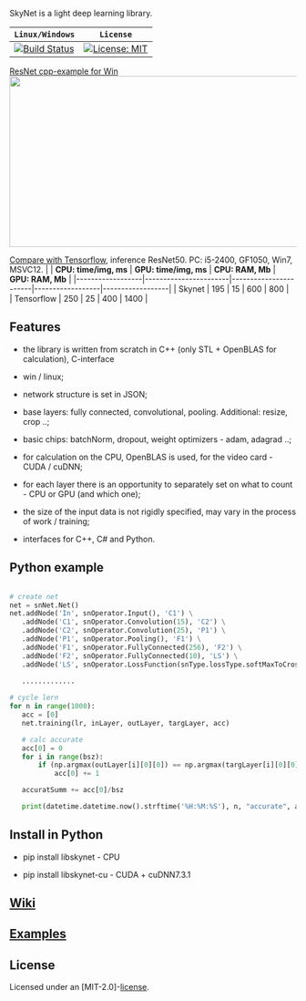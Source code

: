 
SkyNet is a light deep learning library. 

| **`Linux/Windows`** | **`License`** |
|------------------|------------------|
|[![Build Status](https://travis-ci.com/Tyill/skynet.svg?branch=master)](https://travis-ci.com/Tyill/skynet)|[![License: MIT](https://img.shields.io/badge/License-MIT-yellow.svg)](https://opensource.org/licenses/MIT)|

[ResNet cpp-example for Win](https://github.com/Tyill/storage/tree/master/resnetDemo/Builds) 
<img src="https://github.com/Tyill/skynet/blob/master/docs/resnetExample.gif" width="600" height="300" />

[Compare with Tensorflow](https://github.com/Tyill/skynet/blob/master/example/resnet50/compareWithTF.py), inference ResNet50. PC: i5-2400, GF1050, Win7, MSVC12. 
|                  | **CPU: time/img, ms** | **GPU: time/img, ms** | **CPU: RAM, Mb** | **GPU: RAM, Mb** |
|------------------|-----------------------|-----------------------|------------------|------------------|
|    Skynet        |        195            |          15           |       600        |       800        |               
|    Tensorflow    |        250            |          25           |       400        |       1400       |               

## Features

* the library is written from scratch in C++ (only STL + OpenBLAS for calculation), C-interface

* win / linux;

* network structure is set in JSON;

* base layers: fully connected, convolutional, pooling. Additional: resize, crop ..;

* basic chips: batchNorm, dropout, weight optimizers - adam, adagrad ..;

* for calculation on the CPU, OpenBLAS is used, for the video card - CUDA / cuDNN;

* for each layer there is an opportunity to separately set on what to count - CPU or GPU (and which one);

* the size of the input data is not rigidly specified, may vary in the process of work / training;

* interfaces for C++, C# and Python.


## Python example

```python

# create net
net = snNet.Net()
net.addNode('In', snOperator.Input(), 'C1') \
   .addNode('C1', snOperator.Convolution(15), 'C2') \
   .addNode('C2', snOperator.Convolution(25), 'P1') \
   .addNode('P1', snOperator.Pooling(), 'F1') \
   .addNode('F1', snOperator.FullyConnected(256), 'F2') \
   .addNode('F2', snOperator.FullyConnected(10), 'LS') \
   .addNode('LS', snOperator.LossFunction(snType.lossType.softMaxToCrossEntropy), 'Output')
   
   .............

# cycle lern
for n in range(1000):
   acc = [0]  
   net.training(lr, inLayer, outLayer, targLayer, acc)

   # calc accurate
   acc[0] = 0
   for i in range(bsz):
       if (np.argmax(outLayer[i][0][0]) == np.argmax(targLayer[i][0][0])):
           acc[0] += 1

   accuratSumm += acc[0]/bsz

   print(datetime.datetime.now().strftime('%H:%M:%S'), n, "accurate", accuratSumm / (n + 1))

```

## Install in Python

* pip install libskynet     -  CPU

* pip install libskynet-cu  -  CUDA + cuDNN7.3.1

 
## [Wiki](https://github.com/Tyill/skynet/wiki) 

## [Examples](https://github.com/Tyill/skynet/tree/master/example) 
 
## License
Licensed under an [MIT-2.0]-[license](LICENSE).
